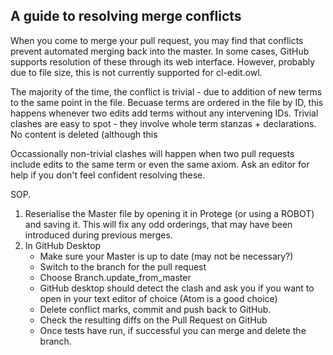 ## A guide to resolving merge conflicts

When you come to merge your pull request, you may find that conflicts prevent automated merging back into the master.  In some cases, GitHub supports resolution of these through its web interface.  However, probably due to file size, this is not currently supported for cl-edit.owl.

The majority of the time, the conflict is trivial - due to addition of new terms to the same point in the file. Becuase terms are ordered in the file by ID, this happens whenever two edits add terms without any intervening IDs.  Trivial clashes are easy to spot - they involve whole term stanzas + declarations.  No content is deleted (although this   

Occassionally non-trivial clashes will happen when two pull requests include edits to the same term or even the same axiom.  Ask an editor for help if you don't feel confident resolving these.  

SOP.

1. Reserialise the Master file by opening it in Protege (or using a ROBOT) and saving it. This will fix any odd orderings, that may have been introduced during previous merges.
2. In GitHub Desktop
   * Make sure your Master is up to date (may not be necessary?)
   * Switch to the branch for the pull request
   * Choose Branch.update_from_master
   * GitHub desktop should detect the clash and ask you if you want to open in your text editor of choice (Atom is a good choice)
   * Delete conflict marks, commit and push back to GitHub.
   * Check the resulting diffs on the Pull Request on GitHub
   * Once tests have run, if successful you can merge and delete the branch.
  
  
